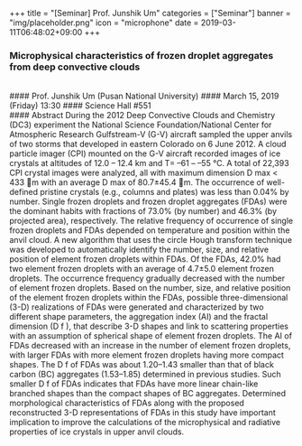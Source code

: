 +++
title = "[Seminar] Prof. Junshik Um"
categories = ["Seminar"]
banner = "img/placeholder.png"
icon = "microphone"
date = 2019-03-11T06:48:02+09:00
+++
### Microphysical characteristics of frozen droplet aggregates from deep convective clouds
<br>
#### Prof. Junshik Um (Pusan National University)
#### March 15, 2019 (Friday) 13:30
#### Science Hall #551
<br>
#### Abstract
 During the 2012 Deep Convective Clouds and Chemistry (DC3) experiment the National Science
Foundation/National Center for Atmospheric Research Gulfstream-V (G-V) aircraft sampled the upper
anvils of two storms that developed in eastern Colorado on 6 June 2012. A cloud particle imager (CPI)
mounted on the G-V aircraft recorded images of ice crystals at altitudes of 12.0 – 12.4 km and T= –61 –
–55 °C. A total of 22,393 CPI crystal images were analyzed, all with maximum dimension D max &lt; 433 m
with an average D max of 80.7±45.4 m. The occurrence of well-defined pristine crystals (e.g., columns and
plates) was less than 0.04% by number. Single frozen droplets and frozen droplet aggregates (FDAs) were
the dominant habits with fractions of 73.0% (by number) and 46.3% (by projected area), respectively. The
relative frequency of occurrence of single frozen droplets and FDAs depended on temperature and
position within the anvil cloud.
A new algorithm that uses the circle Hough transform technique was developed to automatically identify
the number, size, and relative position of element frozen droplets within FDAs. Of the FDAs, 42.0% had
two element frozen droplets with an average of 4.7±5.0 element frozen droplets. The occurrence
frequency gradually decreased with the number of element frozen droplets. Based on the number, size,
and relative position of the element frozen droplets within the FDAs, possible three-dimensional (3-D)
realizations of FDAs were generated and characterized by two different shape parameters, the aggregation
index (AI) and the fractal dimension (D f ), that describe 3-D shapes and link to scattering properties with
an assumption of spherical shape of element frozen droplets. The AI of FDAs decreased with an increase
in the number of element frozen droplets, with larger FDAs with more element frozen droplets having
more compact shapes. The D f of FDAs was about 1.20–1.43 smaller than that of black carbon (BC)
aggregates (1.53–1.85) determined in previous studies. Such smaller D f of FDAs indicates that FDAs
have more linear chain-like branched shapes than the compact shapes of BC aggregates. Determined
morphological characteristics of FDAs along with the proposed reconstructed 3-D representations of
FDAs in this study have important implication to improve the calculations of the microphysical and
radiative properties of ice crystals in upper anvil clouds.
